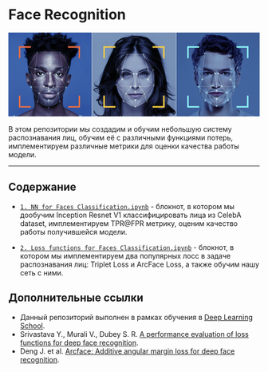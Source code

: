 # Face Recognition

![low](https://github.com/ivantipow/Face-Recognition/blob/main/faces.png)

В этом репозитории мы создадим и обучим небольшую систему распознавания лиц, обучим её с различными функциями потерь, имплементируем различные метрики для оценки качества работы модели.

---------

## Содержание
- [`1. NN for Faces Classification.ipynb`](https://github.com/ivantipow/Face-Recognition/blob/main/1.%20NN%20for%20Faces%20Classification.ipynb) - блокнот, в котором мы дообучим Inception Resnet V1 классифицировать лица из CelebA dataset, имплементируем TPR@FPR метрику, оценим качество работы получившейся модели.

- [`2. Loss functions for Faces Classification.ipynb`](https://github.com/ivantipow/Face-Recognition/blob/main/2.%20Loss%20functions%20for%20Faces%20Classification.ipynb) - блокнот, в котором мы имплементируем два популярных лосс в задаче распознавания лиц: Triplet Loss и ArcFace Loss, а также обучим нашу сеть с ними.



## Дополнительные ссылки
- Данный репозиторий выполнен в рамках обучения в [Deep Learning School](https://www.dlschool.org/).
- Srivastava Y., Murali V., Dubey S. R. [A performance evaluation of loss functions for deep face recognition](https://arxiv.org/pdf/1901.05903.pdf).
- Deng J. et al. [Arcface: Additive angular margin loss for deep face recognition](https://arxiv.org/pdf/1801.07698.pdf).
